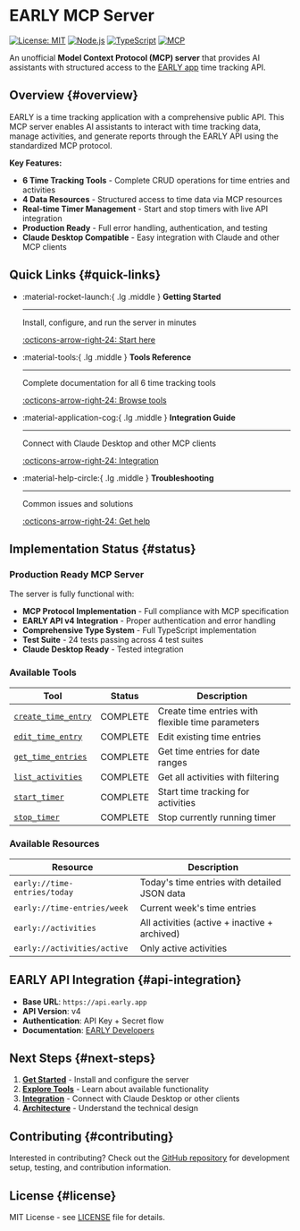 # EARLY MCP Server

[![License: MIT](https://img.shields.io/badge/License-MIT-yellow.svg)](https://opensource.org/licenses/MIT)
[![Node.js](https://img.shields.io/badge/Node.js-%3E%3D18.0.0-green.svg)](https://nodejs.org/)
[![TypeScript](https://img.shields.io/badge/TypeScript-5.0+-blue.svg)](https://www.typescriptlang.org/)
[![MCP](https://img.shields.io/badge/MCP-Compatible-purple.svg)](https://modelcontextprotocol.io/)

An unofficial **Model Context Protocol (MCP) server** that provides AI assistants with structured access to the [EARLY app](https://early.app/) time tracking API.

## Overview {#overview}

EARLY is a time tracking application with a comprehensive public API. This MCP server enables AI assistants to interact with time tracking data, manage activities, and generate reports through the EARLY API using the standardized MCP protocol.

**Key Features:**

- **6 Time Tracking Tools** - Complete CRUD operations for time entries and activities
- **4 Data Resources** - Structured access to time data via MCP resources  
- **Real-time Timer Management** - Start and stop timers with live API integration
- **Production Ready** - Full error handling, authentication, and testing
- **Claude Desktop Compatible** - Easy integration with Claude and other MCP clients

## Quick Links {#quick-links}

<div class="grid cards" markdown>

-   :material-rocket-launch:{ .lg .middle } **Getting Started**

    ---

    Install, configure, and run the server in minutes

    [:octicons-arrow-right-24: Start here](getting-started.md)

-   :material-tools:{ .lg .middle } **Tools Reference**

    ---

    Complete documentation for all 6 time tracking tools

    [:octicons-arrow-right-24: Browse tools](tools/index.md)

-   :material-application-cog:{ .lg .middle } **Integration Guide**

    ---

    Connect with Claude Desktop and other MCP clients

    [:octicons-arrow-right-24: Integration](integration.md)

-   :material-help-circle:{ .lg .middle } **Troubleshooting**

    ---

    Common issues and solutions

    [:octicons-arrow-right-24: Get help](troubleshooting.md)

</div>

## Implementation Status {#status}

### Production Ready MCP Server

The server is fully functional with:

- **MCP Protocol Implementation** - Full compliance with MCP specification
- **EARLY API v4 Integration** - Proper authentication and error handling
- **Comprehensive Type System** - Full TypeScript implementation
- **Test Suite** - 24 tests passing across 4 test suites
- **Claude Desktop Ready** - Tested integration

### Available Tools

| Tool | Status | Description |
|------|--------|-------------|
| [`create_time_entry`](tools/create_time_entry.md) | <span class="tool-status-implemented">COMPLETE</span> | Create time entries with flexible time parameters |
| [`edit_time_entry`](tools/edit_time_entry.md) | <span class="tool-status-implemented">COMPLETE</span> | Edit existing time entries |
| [`get_time_entries`](tools/get_time_entries.md) | <span class="tool-status-implemented">COMPLETE</span> | Get time entries for date ranges |
| [`list_activities`](tools/list_activities.md) | <span class="tool-status-implemented">COMPLETE</span> | Get all activities with filtering |
| [`start_timer`](tools/start_timer.md) | <span class="tool-status-implemented">COMPLETE</span> | Start time tracking for activities |
| [`stop_timer`](tools/stop_timer.md) | <span class="tool-status-implemented">COMPLETE</span> | Stop currently running timer |

### Available Resources

| Resource | Description |
|----------|-------------|
| `early://time-entries/today` | Today's time entries with detailed JSON data |
| `early://time-entries/week` | Current week's time entries |
| `early://activities` | All activities (active + inactive + archived) |
| `early://activities/active` | Only active activities |

## EARLY API Integration {#api-integration}

- **Base URL**: `https://api.early.app`
- **API Version**: v4
- **Authentication**: API Key + Secret flow
- **Documentation**: [EARLY Developers](https://developers.early.app/)

## Next Steps {#next-steps}

1. **[Get Started](getting-started.md)** - Install and configure the server
2. **[Explore Tools](tools/index.md)** - Learn about available functionality  
3. **[Integration](integration.md)** - Connect with Claude Desktop or other clients
4. **[Architecture](architecture.md)** - Understand the technical design

## Contributing {#contributing}

Interested in contributing? Check out the [GitHub repository](https://github.com/janfincke/early-mcp-server) for development setup, testing, and contribution information.

## License {#license}

MIT License - see [LICENSE](https://github.com/janfincke/early-mcp-server/blob/main/LICENSE) file for details.